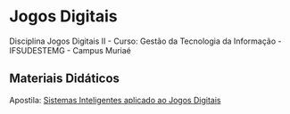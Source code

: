# Jogos Digitais
Disciplina Jogos Digitais II - Curso: Gestão da Tecnologia da Informação - IFSUDESTEMG - Campus Muriaé

## Materiais Didáticos
Apostila: [Sistemas Inteligentes aplicado ao Jogos Digitais](https://www.overleaf.com/read/krkddgyfqxgb)
